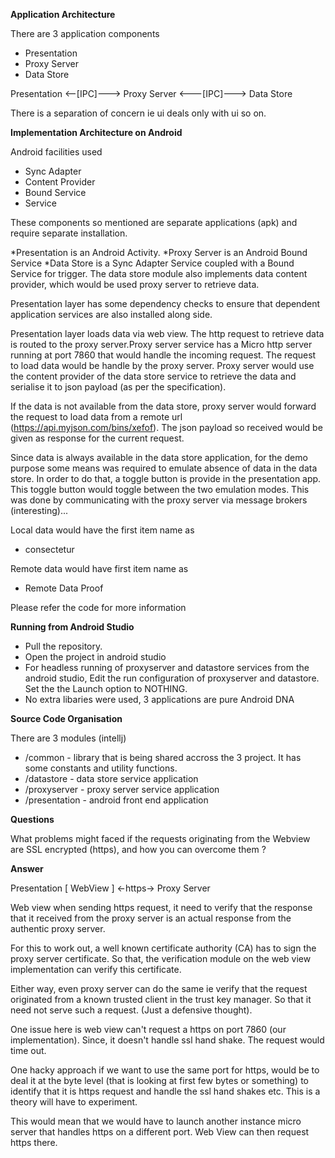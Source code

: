 
**Application Architecture** 

There are 3 application components 

* Presentation
* Proxy Server
* Data Store

Presentation <--[IPC]---> Proxy Server <---[IPC]---> Data Store

There is a separation of concern ie ui deals only with ui so on. 

**Implementation Architecture on Android**

Android facilities used 

* Sync Adapter
* Content Provider
* Bound Service
* Service

These components so mentioned are separate applications (apk) and require 
separate installation.  

*Presentation is an Android Activity. 
*Proxy Server is an Android Bound Service 
*Data Store is a Sync Adapter Service coupled with a Bound Service for trigger.
The data store module also implements data content provider, which would be
used proxy server to retrieve data.

Presentation layer has some dependency checks to ensure that dependent application
services are also installed along side. 

Presentation layer loads data via web view. The http request to retrieve data is 
routed to the proxy server.Proxy server service has a Micro http server running at
port 7860 that would handle the incoming request. The request to load data would 
be handle by the proxy server. Proxy server would use the content provider of the
data store service to retrieve the data and serialise it to json payload (as per 
the specification). 

If the data is not available from the data store, proxy server would forward the
request to load data from a remote url (https://api.myjson.com/bins/xefof). The 
json payload so received would be given as response for the current request.
 
Since data is always available in the data store application, for the demo purpose
some means was required to emulate absence of data in the data store. In order to
do that, a toggle button is provide in the presentation app. This toggle button 
would toggle between the two emulation modes. This was done by communicating 
with the proxy server via message brokers (interesting)...

Local data would have the first item name as 

* consectetur

Remote data would have first item name as

* Remote Data Proof

Please refer the code for more information 

**Running from Android Studio**
* Pull the repository.
* Open the project in android studio
* For headless running of proxyserver and datastore services from the android studio, 
  Edit the run configuration of proxyserver and datastore. Set the the Launch option 
  to NOTHING.
* No extra libaries were used, 3 applications are pure Android DNA

**Source Code Organisation** 

There are 3 modules (intellj) 

* /common       - library that is being shared accross the 3 project. It has some constants and utility functions.
* /datastore    - data store service application 
* /proxyserver  - proxy server service application
* /presentation - android front end application

**Questions** 

What problems might faced if the requests originating from the Webview are 
SSL encrypted (https), and how you can overcome them ?

**Answer** 

Presentation [ WebView ] <-https-> Proxy Server

Web view when sending https request, it need to verify that the response that it 
received from the proxy server is an actual response from the authentic proxy
server.

For this to work out, a well known certificate authority (CA) has to sign the proxy
server certificate. So that, the verification module on the web view implementation
can verify this certificate.

Either way, even proxy server can do the same ie verify that the request originated
from a known trusted client in the trust key manager. So that it need not serve such a
request. (Just a defensive thought). 

One issue here is web view can't request a https on port 7860 (our implementation).
Since, it doesn't handle ssl hand shake. The request would time out. 

One hacky approach if we want to use the same port for https, would be to deal
it at the byte level (that is looking at first few bytes or something) to identify
that it is https request and handle the ssl hand shakes etc. This is a theory 
will have to experiment.

This would mean that we would have to launch another instance micro server that
handles https on a different port. Web View can then request https there.  

